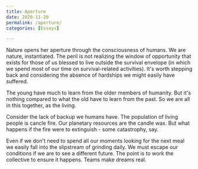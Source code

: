 ```yaml
---
title: Aperture
date: 2020-11-20
permalink: /aperture/
categories: [Essays]

---
```


Nature opens her aperture through the consciousness of humans. We are nature, instantiated. The peril is not realizing the window of opportunity that exists for those of us blessed to live outside the survival envelope (in which we spend most of our time on survival-related activities). It's worth stepping back and considering the absence of hardships we might easily have suffered. 


The young have much to learn from the older members of humanity. But it's nothing compared to what the old have to learn from the past. So we are all in this together, as the living. 

Consider the lack of backup we humans have. The population of living people is cancle fire. Our planetary resources are the candle wax. But what happens if the fire were to extinguish - some catastrophy, say. 

Even if we don't need to spend all our moments looking for the next meal we easily fall into the slipstream of grinding daily. We must escape our conditions if we are to see a different future. The point is to work the collective to ensure it happens. Teams make dreams real. 
